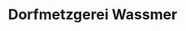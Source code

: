 ---
title: "Dorfmetzgerei Wassmer"
url: /zell-im-wiesental/dorfmetzgerei-wassmer/
shop: Metzgerei
---